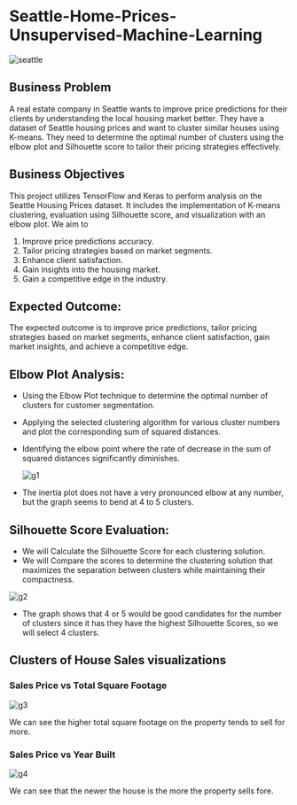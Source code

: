 # Seattle-Home-Prices-Unsupervised-Machine-Learning
![seattle](https://github.com/farisassallami/Seattle-Home-Prices-Unsupervised-Machine-Learning/assets/111199631/0b5be884-fd24-44c6-89ba-c65a8ca63999)

## Business Problem
A real estate company in Seattle wants to improve price predictions for their clients by understanding the local housing market better. They have a dataset of Seattle housing prices and want to cluster similar houses using K-means. They need to determine the optimal number of clusters using the elbow plot and Silhouette score to tailor their pricing strategies effectively.

## Business Objectives
This project utilizes TensorFlow and Keras to perform analysis on the Seattle Housing Prices dataset. It includes the implementation of K-means clustering, evaluation using Silhouette score, and visualization with an elbow plot.  We aim to

1. Improve price predictions accuracy.
2. Tailor pricing strategies based on market segments.
3. Enhance client satisfaction.
4. Gain insights into the housing market.
5. Gain a competitive edge in the industry.

## Expected Outcome:
The expected outcome is to improve price predictions, tailor pricing strategies based on market segments, enhance client satisfaction, gain market insights, and achieve a competitive edge.

## Elbow Plot Analysis:
   - Using the Elbow Plot technique to determine the optimal number of clusters for customer segmentation.
   - Applying the selected clustering algorithm for various cluster numbers and plot the corresponding sum of squared distances.
   - Identifying the elbow point where the rate of decrease in the sum of squared distances significantly diminishes.

     ![g1](https://github.com/farisassallami/Seattle-Home-Prices-Unsupervised-Machine-Learning/assets/111199631/cdebfb4b-a4fb-47f4-83c2-a41b881db9c4)
     
-  The inertia plot does not have a very pronounced elbow at any number, but the graph seems to bend at 4 to 5 clusters.

## Silhouette Score Evaluation:
   - We will Calculate the Silhouette Score for each clustering solution.
   - We will Compare the scores to determine the clustering solution that maximizes the separation between clusters while maintaining their compactness.

   ![g2](https://github.com/farisassallami/Seattle-Home-Prices-Unsupervised-Machine-Learning/assets/111199631/8d42653e-8acd-4c5f-924c-ba54c4bcfbfb)

   - The graph shows that 4 or 5 would be good candidates for the number of clusters since it has they have the highest Silhouette Scores, so we will select 4 clusters.

## Clusters of House Sales visualizations

### Sales Price vs Total Square Footage
![g3](https://github.com/farisassallami/Seattle-Home-Prices-Unsupervised-Machine-Learning/assets/111199631/666bcc8a-c9c9-4993-93d8-62b6b89d318e)

We can see the higher total square footage on the property tends to sell for more.

### Sales Price vs Year Built
![g4](https://github.com/farisassallami/Seattle-Home-Prices-Unsupervised-Machine-Learning/assets/111199631/7a785a52-24ba-4882-a0d2-6ecfbb1d596e)

We can see that the newer the house is the more the property sells fore.

